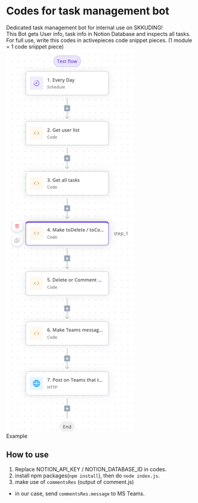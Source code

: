 # Codes for task management bot

Dedicated task management bot for internal use on SKKUDING! \
This Bot gets User info, task info in Notion Database and inspects all tasks. \
For full use, write this codes in activepieces code snippet pieces. (1 module = 1 code snippet piece) \
![image of skkuding activepieces](image.png) \
Example

## How to use

1. Replace NOTION_API_KEY / NOTION_DATABASE_ID in codes.
2. install npm packages(`npm install`), then do `node index.js`.
3. make use of `commentsRes` (output of comment.js)

- in our case, send `commentsRes.message` to MS Teams.
